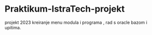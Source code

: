 # Praktikum-IstraTech-projekt
projekt 2023 kreiranje menu modula i programa  , rad s oracle bazom i upitima.
